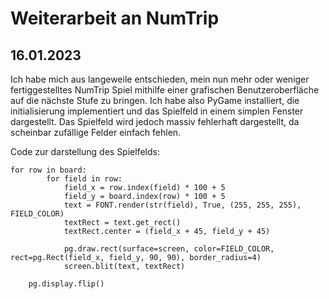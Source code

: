# Weiterarbeit an NumTrip
## 16.01.2023

Ich habe mich aus langeweile entschieden, mein nun mehr oder weniger fertiggestelltes NumTrip Spiel mithilfe einer grafischen Benutzeroberfläche auf die nächste Stufe zu bringen. Ich habe also PyGame installiert, die initialisierung implementiert und das Spielfeld in einem simplen Fenster dargestellt. Das Spielfeld wird jedoch massiv fehlerhaft dargestellt, da scheinbar zufällige Felder einfach fehlen.

Code zur darstellung des Spielfelds:

    for row in board:
            for field in row:
                field_x = row.index(field) * 100 + 5
                field_y = board.index(row) * 100 + 5
                text = FONT.render(str(field), True, (255, 255, 255), FIELD_COLOR)
                textRect = text.get_rect()
                textRect.center = (field_x + 45, field_y + 45)
    
                pg.draw.rect(surface=screen, color=FIELD_COLOR, rect=pg.Rect(field_x, field_y, 90, 90), border_radius=4)
                screen.blit(text, textRect)
    
        pg.display.flip()
